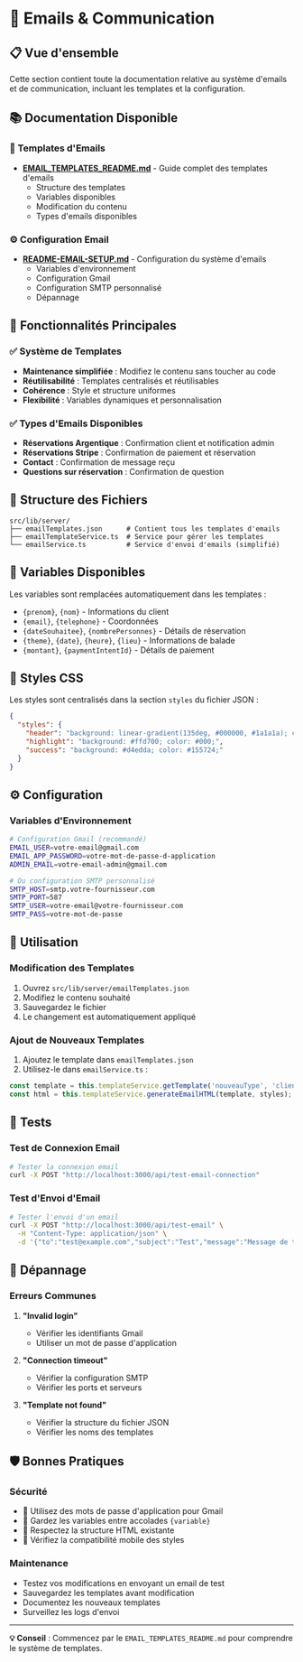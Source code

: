 # 📧 Emails & Communication

## 📋 Vue d'ensemble

Cette section contient toute la documentation relative au système d'emails et de communication, incluant les templates et la configuration.

## 📚 Documentation Disponible

### 📝 Templates d'Emails
- **[EMAIL_TEMPLATES_README.md](./EMAIL_TEMPLATES_README.md)** - Guide complet des templates d'emails
  - Structure des templates
  - Variables disponibles
  - Modification du contenu
  - Types d'emails disponibles

### ⚙️ Configuration Email
- **[README-EMAIL-SETUP.md](./README-EMAIL-SETUP.md)** - Configuration du système d'emails
  - Variables d'environnement
  - Configuration Gmail
  - Configuration SMTP personnalisé
  - Dépannage

## 🎯 Fonctionnalités Principales

### ✅ Système de Templates
- **Maintenance simplifiée** : Modifiez le contenu sans toucher au code
- **Réutilisabilité** : Templates centralisés et réutilisables
- **Cohérence** : Style et structure uniformes
- **Flexibilité** : Variables dynamiques et personnalisation

### ✅ Types d'Emails Disponibles
- **Réservations Argentique** : Confirmation client et notification admin
- **Réservations Stripe** : Confirmation de paiement et réservation
- **Contact** : Confirmation de message reçu
- **Questions sur réservation** : Confirmation de question

## 🔧 Structure des Fichiers

```
src/lib/server/
├── emailTemplates.json      # Contient tous les templates d'emails
├── emailTemplateService.ts  # Service pour gérer les templates
└── emailService.ts          # Service d'envoi d'emails (simplifié)
```

## 📝 Variables Disponibles

Les variables sont remplacées automatiquement dans les templates :

- `{prenom}`, `{nom}` - Informations du client
- `{email}`, `{telephone}` - Coordonnées
- `{dateSouhaitee}`, `{nombrePersonnes}` - Détails de réservation
- `{theme}`, `{date}`, `{heure}`, `{lieu}` - Informations de balade
- `{montant}`, `{paymentIntentId}` - Détails de paiement

## 🎨 Styles CSS

Les styles sont centralisés dans la section `styles` du fichier JSON :

```json
{
  "styles": {
    "header": "background: linear-gradient(135deg, #000000, #1a1a1a); color: #ffd700;",
    "highlight": "background: #ffd700; color: #000;",
    "success": "background: #d4edda; color: #155724;"
  }
}
```

## ⚙️ Configuration

### Variables d'Environnement
```bash
# Configuration Gmail (recommandé)
EMAIL_USER=votre-email@gmail.com
EMAIL_APP_PASSWORD=votre-mot-de-passe-d-application
ADMIN_EMAIL=votre-email-admin@gmail.com

# Ou configuration SMTP personnalisé
SMTP_HOST=smtp.votre-fournisseur.com
SMTP_PORT=587
SMTP_USER=votre-email@votre-fournisseur.com
SMTP_PASS=votre-mot-de-passe
```

## 🚀 Utilisation

### Modification des Templates
1. Ouvrez `src/lib/server/emailTemplates.json`
2. Modifiez le contenu souhaité
3. Sauvegardez le fichier
4. Le changement est automatiquement appliqué

### Ajout de Nouveaux Templates
1. Ajoutez le template dans `emailTemplates.json`
2. Utilisez-le dans `emailService.ts` :
```typescript
const template = this.templateService.getTemplate('nouveauType', 'client', variables);
const html = this.templateService.generateEmailHTML(template, styles);
```

## 🧪 Tests

### Test de Connexion Email
```bash
# Tester la connexion email
curl -X POST "http://localhost:3000/api/test-email-connection"
```

### Test d'Envoi d'Email
```bash
# Tester l'envoi d'un email
curl -X POST "http://localhost:3000/api/test-email" \
  -H "Content-Type: application/json" \
  -d '{"to":"test@example.com","subject":"Test","message":"Message de test"}'
```

## 🚨 Dépannage

### Erreurs Communes
1. **"Invalid login"**
   - Vérifier les identifiants Gmail
   - Utiliser un mot de passe d'application

2. **"Connection timeout"**
   - Vérifier la configuration SMTP
   - Vérifier les ports et serveurs

3. **"Template not found"**
   - Vérifier la structure du fichier JSON
   - Vérifier les noms des templates

## 🛡️ Bonnes Pratiques

### Sécurité
- 🔧 Utilisez des mots de passe d'application pour Gmail
- 📝 Gardez les variables entre accolades `{variable}`
- 🎨 Respectez la structure HTML existante
- 📱 Vérifiez la compatibilité mobile des styles

### Maintenance
- Testez vos modifications en envoyant un email de test
- Sauvegardez les templates avant modification
- Documentez les nouveaux templates
- Surveillez les logs d'envoi

---

**💡 Conseil** : Commencez par le `EMAIL_TEMPLATES_README.md` pour comprendre le système de templates.
